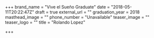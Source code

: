 +++
brand_name = "Vive el Sueño Graduate"
date = "2018-05-11T20:22:47Z"
draft = true
external_url = ""
graduation_year = 2018
masthead_image = ""
phone_number = "Unavailable"
teaser_image = ""
teaser_logo = ""
title = "Rolando Lopez"

+++
